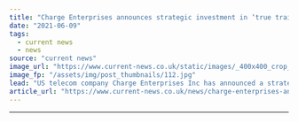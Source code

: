 ```yaml
---
title: "Charge Enterprises announces strategic investment in ‘true trailblazer’ Connected Kerb"
date: "2021-06-09"
tags: 
  - current news
  - news
source: "current news"
image_url: "https://www.current-news.co.uk/static/images/_400x400_crop_center-center/Conected-Kerb-Gecko-Bollard-car-park-Credit-Connected-Kerb.jpg"
image_fp: "/assets/img/post_thumbnails/112.jpg"
lead: "​US telecom company Charge Enterprises Inc has announced a strategic investment in UK electric vehicle (EV) charging company Connected Kerb."
article_url: "https://www.current-news.co.uk/news/charge-enterprises-announces-strategic-invest-in-true-trailblazer-connected-kerb?utm_source=rss-feeds&utm_medium=rss&utm_campaign=rss"
---
```


---
